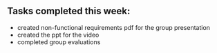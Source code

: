 ## Tasks completed this week:
  - created non-functional requirements pdf for the group presentation
  - created the ppt for the video
  - completed group evaluations

